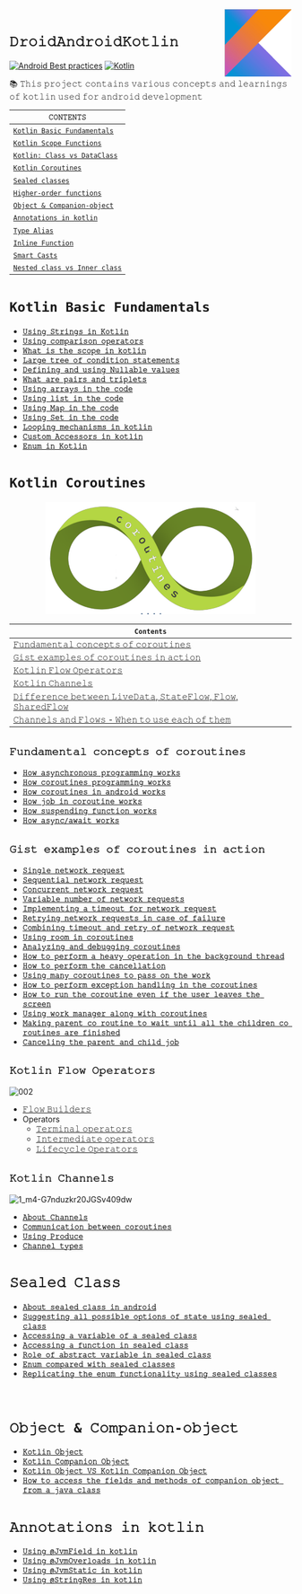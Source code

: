 <img src="https://github.com/devrath/devrath/blob/master/images/kotlin_logo.png" align="right" title="Kotlin Logo" width="120">

# **`𝙳𝚛𝚘𝚒𝚍𝙰𝚗𝚍𝚛𝚘𝚒𝚍𝙺𝚘𝚝𝚕𝚒𝚗`**
[![Android Best practices](https://img.shields.io/badge/Android-best--practices-red)](https://www.android.com/intl/en_in/what-is-android/) [![Kotlin](https://img.shields.io/badge/Kotlin-Sealed%20class-blue)](https://kotlinlang.org/docs/sealed-classes.html)
</br>

📚 𝚃𝚑𝚒𝚜 𝚙𝚛𝚘𝚓𝚎𝚌𝚝 𝚌𝚘𝚗𝚝𝚊𝚒𝚗𝚜 𝚟𝚊𝚛𝚒𝚘𝚞𝚜 𝚌𝚘𝚗𝚌𝚎𝚙𝚝𝚜 𝚊𝚗𝚍 𝚕𝚎𝚊𝚛𝚗𝚒𝚗𝚐𝚜 𝚘𝚏 𝚔𝚘𝚝𝚕𝚒𝚗 𝚞𝚜𝚎𝚍 𝚏𝚘𝚛 𝚊𝚗𝚍𝚛𝚘𝚒𝚍 𝚍𝚎𝚟𝚎𝚕𝚘𝚙𝚖𝚎𝚗𝚝

<div align="center">

| `𝙲𝙾𝙽𝚃𝙴𝙽𝚃𝚂` |
| ---------- |
| [`𝙺𝚘𝚝𝚕𝚒𝚗 𝙱𝚊𝚜𝚒𝚌 𝙵𝚞𝚗𝚍𝚊𝚖𝚎𝚗𝚝𝚊𝚕𝚜`](https://github.com/devrath/DroidAndroidKotlinWiki/wiki/Kotlin-Basic-Fundamentals) |
| [`𝙺𝚘𝚝𝚕𝚒𝚗 𝚂𝚌𝚘𝚙𝚎 𝙵𝚞𝚗𝚌𝚝𝚒𝚘𝚗𝚜`](https://github.com/devrath/DroidAndroidKotlinWiki/wiki/Kotlin-scope-functions) |
| [`𝙺𝚘𝚝𝚕𝚒𝚗: 𝙲𝚕𝚊𝚜𝚜 𝚟𝚜 𝙳𝚊𝚝𝚊𝙲𝚕𝚊𝚜𝚜`](https://github.com/devrath/DroidAndroidKotlinWiki/wiki/Kotlin:-Class-vs-DataClass) |
| [`𝙺𝚘𝚝𝚕𝚒𝚗 𝙲𝚘𝚛𝚘𝚞𝚝𝚒𝚗𝚎𝚜`](https://github.com/devrath/DroidAndroidKotlinWiki/blob/main/README.md#kotlin-coroutines) |
| [`𝚂𝚎𝚊𝚕𝚎𝚍 𝚌𝚕𝚊𝚜𝚜𝚎𝚜`](https://github.com/devrath/DroidAndroidKotlinWiki/blob/main/README.md#%F0%9D%9A%82%F0%9D%9A%8E%F0%9D%9A%8A%F0%9D%9A%95%F0%9D%9A%8E%F0%9D%9A%8D-%F0%9D%99%B2%F0%9D%9A%95%F0%9D%9A%8A%F0%9D%9A%9C%F0%9D%9A%9C) |
| [`𝙷𝚒𝚐𝚑𝚎𝚛-𝚘𝚛𝚍𝚎𝚛 𝚏𝚞𝚗𝚌𝚝𝚒𝚘𝚗𝚜`](https://github.com/devrath/DroidAndroidKotlinWiki/wiki/Higher-order-functions) |
| [`𝙾𝚋𝚓𝚎𝚌𝚝 & 𝙲𝚘𝚖𝚙𝚊𝚗𝚒𝚘𝚗-𝚘𝚋𝚓𝚎𝚌𝚝`](https://github.com/devrath/DroidAndroidKotlinWiki/blob/main/README.md#%F0%9D%99%BE%F0%9D%9A%8B%F0%9D%9A%93%F0%9D%9A%8E%F0%9D%9A%8C%F0%9D%9A%9D--%F0%9D%99%B2%F0%9D%9A%98%F0%9D%9A%96%F0%9D%9A%99%F0%9D%9A%8A%F0%9D%9A%97%F0%9D%9A%92%F0%9D%9A%98%F0%9D%9A%97-%F0%9D%9A%98%F0%9D%9A%8B%F0%9D%9A%93%F0%9D%9A%8E%F0%9D%9A%8C%F0%9D%9A%9D) |
| [`𝙰𝚗𝚗𝚘𝚝𝚊𝚝𝚒𝚘𝚗𝚜 𝚒𝚗 𝚔𝚘𝚝𝚕𝚒𝚗`](https://github.com/devrath/DroidAndroidKotlinWiki/blob/main/README.md#%F0%9D%99%B0%F0%9D%9A%97%F0%9D%9A%97%F0%9D%9A%98%F0%9D%9A%9D%F0%9D%9A%8A%F0%9D%9A%9D%F0%9D%9A%92%F0%9D%9A%98%F0%9D%9A%97%F0%9D%9A%9C-%F0%9D%9A%92%F0%9D%9A%97-%F0%9D%9A%94%F0%9D%9A%98%F0%9D%9A%9D%F0%9D%9A%95%F0%9D%9A%92%F0%9D%9A%97) |
| [`𝚃𝚢𝚙𝚎 𝙰𝚕𝚒𝚊𝚜`](https://github.com/devrath/DroidAndroidKotlinWiki/wiki/Kotlin:-Type-Alias) |
| [`𝙸𝚗𝚕𝚒𝚗𝚎 𝙵𝚞𝚗𝚌𝚝𝚒𝚘𝚗`](https://github.com/devrath/DroidAndroidKotlinWiki/wiki/Kotlin:-Inline-Functions) |
| [`𝚂𝚖𝚊𝚛𝚝 𝙲𝚊𝚜𝚝𝚜`](https://github.com/devrath/DroidAndroidKotlinWiki/wiki/Kotlin:-Smart-Casts) |
| [`𝙽𝚎𝚜𝚝𝚎𝚍 𝚌𝚕𝚊𝚜𝚜 𝚟𝚜 𝙸𝚗𝚗𝚎𝚛 𝚌𝚕𝚊𝚜𝚜`](https://github.com/devrath/DroidAndroidKotlinWiki/wiki/Nested-class-vs-Inner-class) |
</div>

# `Kotlin Basic Fundamentals`
* [**`𝚄𝚜𝚒𝚗𝚐 𝚂𝚝𝚛𝚒𝚗𝚐𝚜 𝚒𝚗 𝙺𝚘𝚝𝚕𝚒𝚗`**](https://github.com/devrath/DroidAndroidKotlinWiki/wiki/Kotlin-Basics-:-Strings)
* [**`𝚄𝚜𝚒𝚗𝚐 𝚌𝚘𝚖𝚙𝚊𝚛𝚒𝚜𝚘𝚗 𝚘𝚙𝚎𝚛𝚊𝚝𝚘𝚛𝚜`**](https://github.com/devrath/DroidAndroidKotlinWiki/wiki/Kotlin-Basics-:-Comparison-Operators)
* [**`𝚆𝚑𝚊𝚝 𝚒𝚜 𝚝𝚑𝚎 𝚜𝚌𝚘𝚙𝚎 𝚒𝚗 𝚔𝚘𝚝𝚕𝚒𝚗`**](https://github.com/devrath/DroidAndroidKotlinWiki/wiki/Kotlin-Basics-:-Using-Scopes-in-kotlin)
* [**`𝙻𝚊𝚛𝚐𝚎 𝚝𝚛𝚎𝚎 𝚘𝚏 𝚌𝚘𝚗𝚍𝚒𝚝𝚒𝚘𝚗 𝚜𝚝𝚊𝚝𝚎𝚖𝚎𝚗𝚝𝚜`**](https://github.com/devrath/DroidAndroidKotlinWiki/wiki/Kotlin-Basics:-Large-tree-of-condition-statements)
* [**`𝙳𝚎𝚏𝚒𝚗𝚒𝚗𝚐 𝚊𝚗𝚍 𝚞𝚜𝚒𝚗𝚐 𝙽𝚞𝚕𝚕𝚊𝚋𝚕𝚎 𝚟𝚊𝚕𝚞𝚎𝚜`**](https://github.com/devrath/DroidAndroidKotlinWiki/wiki/Kotlin-Basics:-Defining-and-using-Nullable-values)
* [**`𝚆𝚑𝚊𝚝 𝚊𝚛𝚎 𝚙𝚊𝚒𝚛𝚜 𝚊𝚗𝚍 𝚝𝚛𝚒𝚙𝚕𝚎𝚝𝚜`**](https://github.com/devrath/DroidAndroidKotlinWiki/wiki/Kotlin-Basics-:-What-are-pairs-and-triplets)
* [**`𝚄𝚜𝚒𝚗𝚐 𝚊𝚛𝚛𝚊𝚢𝚜 𝚒𝚗 𝚝𝚑𝚎 𝚌𝚘𝚍𝚎`**](https://github.com/devrath/DroidAndroidKotlinWiki/wiki/Kotlin-basics-:-Using-arrays-in-the-code)
* [**`𝚄𝚜𝚒𝚗𝚐 𝚕𝚒𝚜𝚝 𝚒𝚗 𝚝𝚑𝚎 𝚌𝚘𝚍𝚎`**](https://github.com/devrath/DroidAndroidKotlinWiki/wiki/Kotlin-basics-:-Using-list-in-the-code)
* [**`𝚄𝚜𝚒𝚗𝚐 𝙼𝚊𝚙 𝚒𝚗 𝚝𝚑𝚎 𝚌𝚘𝚍𝚎`**](https://github.com/devrath/DroidAndroidKotlinWiki/wiki/Kotlin-basics-:-Using-Map-in-the-code)
* [**`𝚄𝚜𝚒𝚗𝚐 𝚂𝚎𝚝 𝚒𝚗 𝚝𝚑𝚎 𝚌𝚘𝚍𝚎`**](https://github.com/devrath/DroidAndroidKotlinWiki/wiki/kotlin-basics-:-Using-Set-in-the-code)
* [**`𝙻𝚘𝚘𝚙𝚒𝚗𝚐 𝚖𝚎𝚌𝚑𝚊𝚗𝚒𝚜𝚖𝚜 𝚒𝚗 𝚔𝚘𝚝𝚕𝚒𝚗`**](https://github.com/devrath/DroidAndroidKotlinWiki/wiki/Kotlin-basics-:-Looping-mechanisms)
* [**`𝙲𝚞𝚜𝚝𝚘𝚖 𝙰𝚌𝚌𝚎𝚜𝚜𝚘𝚛𝚜 𝚒𝚗 𝚔𝚘𝚝𝚕𝚒𝚗`**](https://github.com/devrath/DroidAndroidKotlinWiki/wiki/Kotlin-basics-:-Custom-Accessors)
* [**`𝙴𝚗𝚞𝚖 𝚒𝚗 𝙺𝚘𝚝𝚕𝚒𝚗`**](https://github.com/devrath/DroidAndroidKotlinWiki/wiki/Kotlin-basics-:-Enum-in-Kotlin)

# `Kotlin Coroutines`
<p align="center">
    <img src="documentation/images/coroutines.png" height="200" />
</p>

<div align="center">

| `Contents` |
| ---------- |
| [𝙵𝚞𝚗𝚍𝚊𝚖𝚎𝚗𝚝𝚊𝚕 𝚌𝚘𝚗𝚌𝚎𝚙𝚝𝚜 𝚘𝚏 𝚌𝚘𝚛𝚘𝚞𝚝𝚒𝚗𝚎𝚜](https://github.com/devrath/DroidAndroidKotlinWiki/blob/main/README.md#%F0%9D%99%B5%F0%9D%9A%9E%F0%9D%9A%97%F0%9D%9A%8D%F0%9D%9A%8A%F0%9D%9A%96%F0%9D%9A%8E%F0%9D%9A%97%F0%9D%9A%9D%F0%9D%9A%8A%F0%9D%9A%95-%F0%9D%9A%8C%F0%9D%9A%98%F0%9D%9A%97%F0%9D%9A%8C%F0%9D%9A%8E%F0%9D%9A%99%F0%9D%9A%9D%F0%9D%9A%9C-%F0%9D%9A%98%F0%9D%9A%8F-%F0%9D%9A%8C%F0%9D%9A%98%F0%9D%9A%9B%F0%9D%9A%98%F0%9D%9A%9E%F0%9D%9A%9D%F0%9D%9A%92%F0%9D%9A%97%F0%9D%9A%8E%F0%9D%9A%9C) |
| [𝙶𝚒𝚜𝚝 𝚎𝚡𝚊𝚖𝚙𝚕𝚎𝚜 𝚘𝚏 𝚌𝚘𝚛𝚘𝚞𝚝𝚒𝚗𝚎𝚜 𝚒𝚗 𝚊𝚌𝚝𝚒𝚘𝚗](https://github.com/devrath/DroidAndroidKotlinWiki/blob/main/README.md#%F0%9D%99%B6%F0%9D%9A%92%F0%9D%9A%9C%F0%9D%9A%9D-%F0%9D%9A%8E%F0%9D%9A%A1%F0%9D%9A%8A%F0%9D%9A%96%F0%9D%9A%99%F0%9D%9A%95%F0%9D%9A%8E%F0%9D%9A%9C-%F0%9D%9A%98%F0%9D%9A%8F-%F0%9D%9A%8C%F0%9D%9A%98%F0%9D%9A%9B%F0%9D%9A%98%F0%9D%9A%9E%F0%9D%9A%9D%F0%9D%9A%92%F0%9D%9A%97%F0%9D%9A%8E%F0%9D%9A%9C-%F0%9D%9A%92%F0%9D%9A%97-%F0%9D%9A%8A%F0%9D%9A%8C%F0%9D%9A%9D%F0%9D%9A%92%F0%9D%9A%98%F0%9D%9A%97) |
| [𝙺𝚘𝚝𝚕𝚒𝚗 𝙵𝚕𝚘𝚠 𝙾𝚙𝚎𝚛𝚊𝚝𝚘𝚛𝚜](https://github.com/devrath/DroidAndroidKotlinWiki/blob/main/README.md#%F0%9D%99%BA%F0%9D%9A%98%F0%9D%9A%9D%F0%9D%9A%95%F0%9D%9A%92%F0%9D%9A%97-%F0%9D%99%B5%F0%9D%9A%95%F0%9D%9A%98%F0%9D%9A%A0-%F0%9D%99%BE%F0%9D%9A%99%F0%9D%9A%8E%F0%9D%9A%9B%F0%9D%9A%8A%F0%9D%9A%9D%F0%9D%9A%98%F0%9D%9A%9B%F0%9D%9A%9C) |
| [𝙺𝚘𝚝𝚕𝚒𝚗 𝙲𝚑𝚊𝚗𝚗𝚎𝚕𝚜](https://github.com/devrath/DroidAndroidKotlinWiki/blob/main/README.md#%F0%9D%99%BA%F0%9D%9A%98%F0%9D%9A%9D%F0%9D%9A%95%F0%9D%9A%92%F0%9D%9A%97-%F0%9D%99%B2%F0%9D%9A%91%F0%9D%9A%8A%F0%9D%9A%97%F0%9D%9A%97%F0%9D%9A%8E%F0%9D%9A%95%F0%9D%9A%9C) |
| [𝙳𝚒𝚏𝚏𝚎𝚛𝚎𝚗𝚌𝚎 𝚋𝚎𝚝𝚠𝚎𝚎𝚗 𝙻𝚒𝚟𝚎𝙳𝚊𝚝𝚊, 𝚂𝚝𝚊𝚝𝚎𝙵𝚕𝚘𝚠, 𝙵𝚕𝚘𝚠, 𝚂𝚑𝚊𝚛𝚎𝚍𝙵𝚕𝚘𝚠](https://github.com/devrath/DroidAndroidKotlinWiki/wiki/Difference-between-LiveData,-StateFlow,-Flow,-SharedFlow) |
| [𝙲𝚑𝚊𝚗𝚗𝚎𝚕𝚜 𝚊𝚗𝚍 𝙵𝚕𝚘𝚠𝚜 - 𝚆𝚑𝚎𝚗 𝚝𝚘 𝚞𝚜𝚎 𝚎𝚊𝚌𝚑 𝚘𝚏 𝚝𝚑𝚎𝚖](https://github.com/devrath/DroidAndroidKotlinWiki/wiki/Channels-and-Flows-%E2%80%90-When-to-use-each-of-them) |


</div>

## `𝙵𝚞𝚗𝚍𝚊𝚖𝚎𝚗𝚝𝚊𝚕 𝚌𝚘𝚗𝚌𝚎𝚙𝚝𝚜 𝚘𝚏 𝚌𝚘𝚛𝚘𝚞𝚝𝚒𝚗𝚎𝚜`
* [**`𝙷𝚘𝚠 𝚊𝚜𝚢𝚗𝚌𝚑𝚛𝚘𝚗𝚘𝚞𝚜 𝚙𝚛𝚘𝚐𝚛𝚊𝚖𝚖𝚒𝚗𝚐 𝚠𝚘𝚛𝚔𝚜`**](https://github.com/devrath/DroidAndroidKotlinWiki/wiki/How-asynchronous-programming-works)
* [**`𝙷𝚘𝚠 𝚌𝚘𝚛𝚘𝚞𝚝𝚒𝚗𝚎𝚜 𝚙𝚛𝚘𝚐𝚛𝚊𝚖𝚖𝚒𝚗𝚐 𝚠𝚘𝚛𝚔𝚜`**](https://github.com/devrath/DroidAndroidKotlinWiki/wiki/How-coroutines-programming-works)
* [**`𝙷𝚘𝚠 𝚌𝚘𝚛𝚘𝚞𝚝𝚒𝚗𝚎𝚜 𝚒𝚗 𝚊𝚗𝚍𝚛𝚘𝚒𝚍 𝚠𝚘𝚛𝚔𝚜`**](https://github.com/devrath/DroidAndroidKotlinWiki/wiki/How-coroutines-in-android-works)
* [**`𝙷𝚘𝚠 𝚓𝚘𝚋 𝚒𝚗 𝚌𝚘𝚛𝚘𝚞𝚝𝚒𝚗𝚎 𝚠𝚘𝚛𝚔𝚜`**](https://github.com/devrath/DroidAndroidKotlinWiki/wiki/How-Job-in-coroutine-works)
* [**`𝙷𝚘𝚠 𝚜𝚞𝚜𝚙𝚎𝚗𝚍𝚒𝚗𝚐 𝚏𝚞𝚗𝚌𝚝𝚒𝚘𝚗 𝚠𝚘𝚛𝚔𝚜`**](https://github.com/devrath/DroidAndroidKotlinWiki/wiki/How-suspending-functions-works)
* [**`𝙷𝚘𝚠 𝚊𝚜𝚢𝚗𝚌/𝚊𝚠𝚊𝚒𝚝 𝚠𝚘𝚛𝚔𝚜`**](https://github.com/devrath/DroidAndroidKotlinWiki/wiki/How-async-await-works)

## `𝙶𝚒𝚜𝚝 𝚎𝚡𝚊𝚖𝚙𝚕𝚎𝚜 𝚘𝚏 𝚌𝚘𝚛𝚘𝚞𝚝𝚒𝚗𝚎𝚜 𝚒𝚗 𝚊𝚌𝚝𝚒𝚘𝚗`
* [**`𝚂𝚒𝚗𝚐𝚕𝚎 𝚗𝚎𝚝𝚠𝚘𝚛𝚔 𝚛𝚎𝚚𝚞𝚎𝚜𝚝`**](https://github.com/devrath/DroidAndroidKotlinWiki/wiki/Single-network-request)
* [**`𝚂𝚎𝚚𝚞𝚎𝚗𝚝𝚒𝚊𝚕 𝚗𝚎𝚝𝚠𝚘𝚛𝚔 𝚛𝚎𝚚𝚞𝚎𝚜𝚝`**](https://github.com/devrath/DroidAndroidKotlinWiki/wiki/Sequential-network-request)
* [**`𝙲𝚘𝚗𝚌𝚞𝚛𝚛𝚎𝚗𝚝 𝚗𝚎𝚝𝚠𝚘𝚛𝚔 𝚛𝚎𝚚𝚞𝚎𝚜𝚝`**](https://github.com/devrath/DroidAndroidKotlinWiki/wiki/Concurrent-network-request)
* [**`𝚅𝚊𝚛𝚒𝚊𝚋𝚕𝚎 𝚗𝚞𝚖𝚋𝚎𝚛 𝚘𝚏 𝚗𝚎𝚝𝚠𝚘𝚛𝚔 𝚛𝚎𝚚𝚞𝚎𝚜𝚝𝚜`**](https://github.com/devrath/DroidAndroidKotlinWiki/wiki/Variable-number-of-network-requests)
* [**`𝙸𝚖𝚙𝚕𝚎𝚖𝚎𝚗𝚝𝚒𝚗𝚐 𝚊 𝚝𝚒𝚖𝚎𝚘𝚞𝚝 𝚏𝚘𝚛 𝚗𝚎𝚝𝚠𝚘𝚛𝚔 𝚛𝚎𝚚𝚞𝚎𝚜𝚝`**](https://github.com/devrath/DroidAndroidKotlinWiki/wiki/Implementing-a-timeout-for-network-request)
* [**`𝚁𝚎𝚝𝚛𝚢𝚒𝚗𝚐 𝚗𝚎𝚝𝚠𝚘𝚛𝚔 𝚛𝚎𝚚𝚞𝚎𝚜𝚝𝚜 𝚒𝚗 𝚌𝚊𝚜𝚎 𝚘𝚏 𝚏𝚊𝚒𝚕𝚞𝚛𝚎`**](https://github.com/devrath/DroidAndroidKotlinWiki/wiki/Retrying-network-requests-in-case-of-failure)
* [**`𝙲𝚘𝚖𝚋𝚒𝚗𝚒𝚗𝚐 𝚝𝚒𝚖𝚎𝚘𝚞𝚝 𝚊𝚗𝚍 𝚛𝚎𝚝𝚛𝚢 𝚘𝚏 𝚗𝚎𝚝𝚠𝚘𝚛𝚔 𝚛𝚎𝚚𝚞𝚎𝚜𝚝`**](https://github.com/devrath/DroidAndroidKotlinWiki/wiki/Combining-timeout-and-retry-of-network-request)
* [**`𝚄𝚜𝚒𝚗𝚐 𝚛𝚘𝚘𝚖 𝚒𝚗 𝚌𝚘𝚛𝚘𝚞𝚝𝚒𝚗𝚎𝚜`**](https://github.com/devrath/DroidAndroidKotlinWiki/wiki/Using-room-in-coroutines)
* [**`𝙰𝚗𝚊𝚕𝚢𝚣𝚒𝚗𝚐 𝚊𝚗𝚍 𝚍𝚎𝚋𝚞𝚐𝚐𝚒𝚗𝚐 𝚌𝚘𝚛𝚘𝚞𝚝𝚒𝚗𝚎𝚜`**](https://github.com/devrath/DroidAndroidKotlinWiki/wiki/Analysing-and-debugging-of-coroutines)
* [**`𝙷𝚘𝚠 𝚝𝚘 𝚙𝚎𝚛𝚏𝚘𝚛𝚖 𝚊 𝚑𝚎𝚊𝚟𝚢 𝚘𝚙𝚎𝚛𝚊𝚝𝚒𝚘𝚗 𝚒𝚗 𝚝𝚑𝚎 𝚋𝚊𝚌𝚔𝚐𝚛𝚘𝚞𝚗𝚍 𝚝𝚑𝚛𝚎𝚊𝚍`**](https://github.com/devrath/DroidAndroidKotlinWiki/wiki/How-to-perform-a-heavy-operation-in-background-thread)
* [**`𝙷𝚘𝚠 𝚝𝚘 𝚙𝚎𝚛𝚏𝚘𝚛𝚖 𝚝𝚑𝚎 𝚌𝚊𝚗𝚌𝚎𝚕𝚕𝚊𝚝𝚒𝚘𝚗`**](https://github.com/devrath/DroidAndroidKotlinWiki/wiki/How-to-perform-cancellation)
* [**`𝚄𝚜𝚒𝚗𝚐 𝚖𝚊𝚗𝚢 𝚌𝚘𝚛𝚘𝚞𝚝𝚒𝚗𝚎𝚜 𝚝𝚘 𝚙𝚊𝚜𝚜 𝚘𝚗 𝚝𝚑𝚎 𝚠𝚘𝚛𝚔`**](https://github.com/devrath/DroidAndroidKotlinWiki/wiki/Using-many-coroutines-to-pass-on-the-work)
* [**`𝙷𝚘𝚠 𝚝𝚘 𝚙𝚎𝚛𝚏𝚘𝚛𝚖 𝚎𝚡𝚌𝚎𝚙𝚝𝚒𝚘𝚗 𝚑𝚊𝚗𝚍𝚕𝚒𝚗𝚐 𝚒𝚗 𝚝𝚑𝚎 𝚌𝚘𝚛𝚘𝚞𝚝𝚒𝚗𝚎𝚜`**](https://github.com/devrath/DroidAndroidKotlinWiki/wiki/How-to-perform-exception-handling-in-the-coroutines)
* [**`𝙷𝚘𝚠 𝚝𝚘 𝚛𝚞𝚗 𝚝𝚑𝚎 𝚌𝚘𝚛𝚘𝚞𝚝𝚒𝚗𝚎 𝚎𝚟𝚎𝚗 𝚒𝚏 𝚝𝚑𝚎 𝚞𝚜𝚎𝚛 𝚕𝚎𝚊𝚟𝚎𝚜 𝚝𝚑𝚎 𝚜𝚌𝚛𝚎𝚎𝚗`**](https://github.com/devrath/DroidAndroidKotlinWiki/wiki/How-to-run-the-coroutine-even-if-the-user-leaves-the-screen)
* [**`𝚄𝚜𝚒𝚗𝚐 𝚠𝚘𝚛𝚔 𝚖𝚊𝚗𝚊𝚐𝚎𝚛 𝚊𝚕𝚘𝚗𝚐 𝚠𝚒𝚝𝚑 𝚌𝚘𝚛𝚘𝚞𝚝𝚒𝚗𝚎𝚜`**](https://github.com/devrath/DroidAndroidKotlinWiki/wiki/Using-work-manager-along-with-coroutines)
* [**`𝙼𝚊𝚔𝚒𝚗𝚐 𝚙𝚊𝚛𝚎𝚗𝚝 𝚌𝚘 𝚛𝚘𝚞𝚝𝚒𝚗𝚎 𝚝𝚘 𝚠𝚊𝚒𝚝 𝚞𝚗𝚝𝚒𝚕 𝚊𝚕𝚕 𝚝𝚑𝚎 𝚌𝚑𝚒𝚕𝚍𝚛𝚎𝚗 𝚌𝚘 𝚛𝚘𝚞𝚝𝚒𝚗𝚎𝚜 𝚊𝚛𝚎 𝚏𝚒𝚗𝚒𝚜𝚑𝚎𝚍`**](https://github.com/devrath/DroidAndroidKotlinWiki/wiki/Making-parent-co-routine-to-wait-until-all-the-children-co-routines-are-finished)
* [**`𝙲𝚊𝚗𝚌𝚎𝚕𝚒𝚗𝚐 𝚝𝚑𝚎 𝚙𝚊𝚛𝚎𝚗𝚝 𝚊𝚗𝚍 𝚌𝚑𝚒𝚕𝚍 𝚓𝚘𝚋`**](https://github.com/devrath/DroidAndroidKotlinWiki/wiki/Canceling-the-parent-and-child-job) 

## `𝙺𝚘𝚝𝚕𝚒𝚗 𝙵𝚕𝚘𝚠 𝙾𝚙𝚎𝚛𝚊𝚝𝚘𝚛𝚜`
![002](https://github.com/devrath/DroidAndroidKotlinWiki/assets/1456191/ccbd7ff9-f293-4ac9-90b7-28c3c37ddc52)

* [𝙵𝚕𝚘𝚠 𝙱𝚞𝚒𝚕𝚍𝚎𝚛𝚜](https://github.com/devrath/DroidAndroidKotlinWiki/wiki/KotlinFlow:-Flow-Builders) 
* Operators
  * [𝚃𝚎𝚛𝚖𝚒𝚗𝚊𝚕 𝚘𝚙𝚎𝚛𝚊𝚝𝚘𝚛𝚜](https://github.com/devrath/DroidAndroidKotlinWiki/wiki/Flow:-Terminal-operators) 
  * [𝙸𝚗𝚝𝚎𝚛𝚖𝚎𝚍𝚒𝚊𝚝𝚎 𝚘𝚙𝚎𝚛𝚊𝚝𝚘𝚛𝚜](https://github.com/devrath/DroidAndroidKotlinWiki/wiki/Flow:-Intermediate-operators)
  * [𝙻𝚒𝚏𝚎𝚌𝚢𝚌𝚕𝚎 𝙾𝚙𝚎𝚛𝚊𝚝𝚘𝚛𝚜](https://github.com/devrath/DroidAndroidKotlinWiki/wiki/Flow:-Lifecycle-operators)

## `𝙺𝚘𝚝𝚕𝚒𝚗 𝙲𝚑𝚊𝚗𝚗𝚎𝚕𝚜`
![1_m4-G7nduzkr20JGSv409dw](https://github.com/devrath/DroidAndroidKotlinWiki/assets/1456191/43e55d7d-fbd2-42ad-936c-cd8bfe977054)

* [**`𝙰𝚋𝚘𝚞𝚝 𝙲𝚑𝚊𝚗𝚗𝚎𝚕𝚜`**](https://github.com/devrath/DroidAndroidKotlinWiki/wiki/Channels-%E2%80%90-About)
* [**`𝙲𝚘𝚖𝚖𝚞𝚗𝚒𝚌𝚊𝚝𝚒𝚘𝚗 𝚋𝚎𝚝𝚠𝚎𝚎𝚗 𝚌𝚘𝚛𝚘𝚞𝚝𝚒𝚗𝚎𝚜`**](https://github.com/devrath/DroidAndroidKotlinWiki/wiki/Channels-%E2%80%90-Communication-between-coroutines)</br>
* [**`𝚄𝚜𝚒𝚗𝚐 𝙿𝚛𝚘𝚍𝚞𝚌𝚎`**](https://github.com/devrath/DroidAndroidKotlinWiki/wiki/Channel-%E2%80%90-Using-produce
)
* [**`𝙲𝚑𝚊𝚗𝚗𝚎𝚕 𝚝𝚢𝚙𝚎𝚜`**](https://github.com/devrath/DroidAndroidKotlinWiki/wiki/Channel-Types)

# `𝚂𝚎𝚊𝚕𝚎𝚍 𝙲𝚕𝚊𝚜𝚜`

* [**`𝙰𝚋𝚘𝚞𝚝 𝚜𝚎𝚊𝚕𝚎𝚍 𝚌𝚕𝚊𝚜𝚜 𝚒𝚗 𝚊𝚗𝚍𝚛𝚘𝚒𝚍`**](https://github.com/devrath/DroidAndroidKotlinWiki/wiki/About-sealed-class-in-android)
* [**`𝚂𝚞𝚐𝚐𝚎𝚜𝚝𝚒𝚗𝚐 𝚊𝚕𝚕 𝚙𝚘𝚜𝚜𝚒𝚋𝚕𝚎 𝚘𝚙𝚝𝚒𝚘𝚗𝚜 𝚘𝚏 𝚜𝚝𝚊𝚝𝚎 𝚞𝚜𝚒𝚗𝚐 𝚜𝚎𝚊𝚕𝚎𝚍 𝚌𝚕𝚊𝚜𝚜`**](https://github.com/devrath/DroidAndroidKotlinWiki/wiki/Suggesting-all-possible-options-of-state-using-sealed-class)
* [**`𝙰𝚌𝚌𝚎𝚜𝚜𝚒𝚗𝚐 𝚊 𝚟𝚊𝚛𝚒𝚊𝚋𝚕𝚎 𝚘𝚏 𝚊 𝚜𝚎𝚊𝚕𝚎𝚍 𝚌𝚕𝚊𝚜𝚜`**](https://github.com/devrath/DroidAndroidKotlinWiki/wiki/Accessing-a-variable-of-a-sealed-class)
* [**`𝙰𝚌𝚌𝚎𝚜𝚜𝚒𝚗𝚐 𝚊 𝚏𝚞𝚗𝚌𝚝𝚒𝚘𝚗 𝚒𝚗 𝚜𝚎𝚊𝚕𝚎𝚍 𝚌𝚕𝚊𝚜𝚜`**](https://github.com/devrath/DroidAndroidKotlinWiki/wiki/Accessing-a-function-in-sealed-class)
* [**`𝚁𝚘𝚕𝚎 𝚘𝚏 𝚊𝚋𝚜𝚝𝚛𝚊𝚌𝚝 𝚟𝚊𝚛𝚒𝚊𝚋𝚕𝚎 𝚒𝚗 𝚜𝚎𝚊𝚕𝚎𝚍 𝚌𝚕𝚊𝚜𝚜`**](https://github.com/devrath/DroidAndroidKotlinWiki/wiki/Role-of-abstract-variable-in-sealed-class)
* [**`𝙴𝚗𝚞𝚖 𝚌𝚘𝚖𝚙𝚊𝚛𝚎𝚍 𝚠𝚒𝚝𝚑 𝚜𝚎𝚊𝚕𝚎𝚍 𝚌𝚕𝚊𝚜𝚜𝚎𝚜`**](https://github.com/devrath/DroidAndroidKotlinWiki/wiki/Enum-compared-with-sealed-classes)
* [**`𝚁𝚎𝚙𝚕𝚒𝚌𝚊𝚝𝚒𝚗𝚐 𝚝𝚑𝚎 𝚎𝚗𝚞𝚖 𝚏𝚞𝚗𝚌𝚝𝚒𝚘𝚗𝚊𝚕𝚒𝚝𝚢 𝚞𝚜𝚒𝚗𝚐 𝚜𝚎𝚊𝚕𝚎𝚍 𝚌𝚕𝚊𝚜𝚜𝚎𝚜`**](https://github.com/devrath/DroidAndroidKotlinWiki/wiki/Replicating-the-enum-functionality-using-sealed-classes)</br>
</br>

# `𝙾𝚋𝚓𝚎𝚌𝚝 & 𝙲𝚘𝚖𝚙𝚊𝚗𝚒𝚘𝚗-𝚘𝚋𝚓𝚎𝚌𝚝`

* [**`𝙺𝚘𝚝𝚕𝚒𝚗 𝙾𝚋𝚓𝚎𝚌𝚝`**](https://github.com/devrath/DroidAndroidKotlinWiki/wiki/Kotlin-Object)
* [**`𝙺𝚘𝚝𝚕𝚒𝚗 𝙲𝚘𝚖𝚙𝚊𝚗𝚒𝚘𝚗 𝙾𝚋𝚓𝚎𝚌𝚝`**](https://github.com/devrath/DroidAndroidKotlinWiki/wiki/Kotlin-Companion-Object)
* [**`𝙺𝚘𝚝𝚕𝚒𝚗 𝙾𝚋𝚓𝚎𝚌𝚝 𝚅𝚂 𝙺𝚘𝚝𝚕𝚒𝚗 𝙲𝚘𝚖𝚙𝚊𝚗𝚒𝚘𝚗 𝙾𝚋𝚓𝚎𝚌𝚝`**]()
* [**`𝙷𝚘𝚠 𝚝𝚘 𝚊𝚌𝚌𝚎𝚜𝚜 𝚝𝚑𝚎 𝚏𝚒𝚎𝚕𝚍𝚜 𝚊𝚗𝚍 𝚖𝚎𝚝𝚑𝚘𝚍𝚜 𝚘𝚏 𝚌𝚘𝚖𝚙𝚊𝚗𝚒𝚘𝚗 𝚘𝚋𝚓𝚎𝚌𝚝 𝚏𝚛𝚘𝚖 𝚊 𝚓𝚊𝚟𝚊 𝚌𝚕𝚊𝚜𝚜`**](https://github.com/devrath/DroidAndroidKotlinWiki/wiki/How-to-access-fields-and-methods-of-companion-object-from-a-java-class)

# `𝙰𝚗𝚗𝚘𝚝𝚊𝚝𝚒𝚘𝚗𝚜 𝚒𝚗 𝚔𝚘𝚝𝚕𝚒𝚗`

* [**`𝚄𝚜𝚒𝚗𝚐 @𝙹𝚟𝚖𝙵𝚒𝚎𝚕𝚍 𝚒𝚗 𝚔𝚘𝚝𝚕𝚒𝚗`**](https://github.com/devrath/DroidAndroidKotlinWiki/wiki/Annotations-in-kotlin-%E2%80%90-@JvmField)
* [**`𝚄𝚜𝚒𝚗𝚐 @𝙹𝚟𝚖𝙾𝚟𝚎𝚛𝚕𝚘𝚊𝚍𝚜 𝚒𝚗 𝚔𝚘𝚝𝚕𝚒𝚗`**](https://github.com/devrath/DroidAndroidKotlinWiki/wiki/Using-@JvmOverloads-in-kotlin)
* [**`𝚄𝚜𝚒𝚗𝚐 @𝙹𝚟𝚖𝚂𝚝𝚊𝚝𝚒𝚌 𝚒𝚗 𝚔𝚘𝚝𝚕𝚒𝚗`**](https://github.com/devrath/DroidAndroidKotlinWiki/wiki/Using-@JvmStatic-in-kotlin)
* [**`𝚄𝚜𝚒𝚗𝚐 @𝚂𝚝𝚛𝚒𝚗𝚐𝚁𝚎𝚜 𝚒𝚗 𝚔𝚘𝚝𝚕𝚒𝚗`**](https://github.com/devrath/DroidAndroidKotlinWiki/wiki/Using-@StringRes-in-kotlin)



